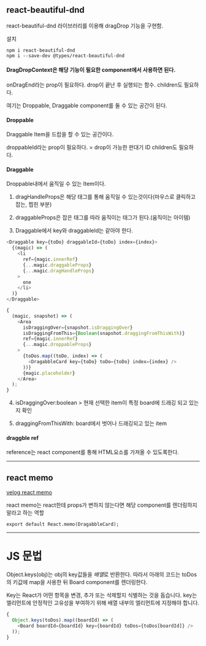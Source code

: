 ## react-beautiful-dnd

react-beautiful-dnd 라이브러리를 이용해 dragDrop 기능을 구현함.

설치

```
npm i react-beautiful-dnd
npm i --save-dev @types/react-beautiful-dnd
```

#### DragDropContext은 해당 기능이 필요한 component에서 사용하면 된다.

onDragEnd라는 prop이 필요하다. drop이 끝난 후 실행되는 함수.
children도 필요하다.

여기는 Droppable, Draggable component를 둘 수 있는 공간이 된다.

#### Droppable

Draggable Item을 드랍을 할 수 있는 공간이다.

droppableId라는 prop이 필요하다. = drop이 가능한 판대기 ID
children도 필요하다.

#### Draggable

Droppable내에서 움직일 수 있는 Item이다.

1. dragHandleProps은 해당 태그를 통해 움직일 수 있는것이다(마우스로 클릭하고 잡는, 찝힌 부분)

2. draggableProps은 잡은 태그를 따라 움직이는 태그가 된다.(움직이는 아이템)

3. Draggable에서 key와 draggableId는 같아야 한다.

```javascript
<Draggable key={toDo} draggableId={toDo} index={index}>
  {(magic) => (
    <li
      ref={magic.innerRef}
      {...magic.draggableProps}
      {...magic.dragHandleProps}
    >
      one
    </li>
  )}
</Draggable>
```

```javascript
{
  (magic, snapshot) => (
    <Area
      isDraggingOver={snapshot.isDraggingOver}
      isDraggingFromThis={Boolean(snapshot.draggingFromThisWith)}
      ref={magic.innerRef}
      {...magic.droppableProps}
    >
      {toDos.map((toDo, index) => (
        <DragabbleCard key={toDo} toDo={toDo} index={index} />
      ))}
      {magic.placeholder}
    </Area>
  );
}
```

4. isDraggingOver:boolean > 현재 선택한 item이 특정 board에 드래깅 되고 있는지 확인

5. draggingFromThisWith: board에서 벗어나 드래깅되고 있는 item

#### draggble ref

reference는 react component를 통해 HTML요소를 가져올 수 있도록한다.

---

## react memo

[velog react memo](https://velog.io/@wjdghks963/React.memo)

react memo는 react한테 props가 변하지 않는다면 해당 component를 렌더링하지 말라고 하는 역할

```
export default React.memo(DragabbleCard);
```

---

# JS 문법

Object.keys(obj)는 obj의 key값들을 *배열*로 반환한다.
따라서 아래의 코드는 toDos의 키값에 map을 사용한 뒤 Board component를 렌더링한다.

Key는 React가 어떤 항목을 변경, 추가 또는 삭제할지 식별하는 것을 돕습니다. key는 엘리먼트에 안정적인 고유성을 부여하기 위해 배열 내부의 엘리먼트에 지정해야 합니다.

```javascript
{
  Object.keys(toDos).map((boardId) => (
    <Board boardId={boardId} key={boardId} toDos={toDos[boardId]} />
  ));
}
```
